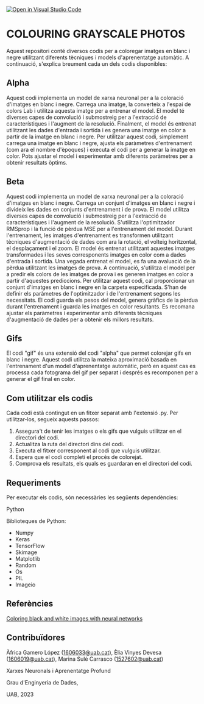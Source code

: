 [![Open in Visual Studio Code](https://classroom.github.com/assets/open-in-vscode-718a45dd9cf7e7f842a935f5ebbe5719a5e09af4491e668f4dbf3b35d5cca122.svg)](https://classroom.github.com/online_ide?assignment_repo_id=11122280&assignment_repo_type=AssignmentRepo)
# COLOURING GRAYSCALE PHOTOS
Aquest repositori conté diversos codis per a coloregar imatges en blanc i negre utilitzant diferents tècniques i models d'aprenentatge automàtic. A continuació, s'explica breument cada un dels codis disponibles:

## Alpha
Aquest codi implementa un model de xarxa neuronal per a la coloració d'imatges en blanc i negre. Carrega una imatge, la converteix a l'espai de colors Lab i utilitza aquesta imatge per a entrenar el model. El model té diverses capes de convolució i submostreig per a l'extracció de característiques i l'augment de la resolució. Finalment, el model és entrenat utilitzant les dades d'entrada i sortida i es genera una imatge en color a partir de la imatge en blanc i negre.
Per utilitzar aquest codi, simplement carrega una imatge en blanc i negre, ajusta els paràmetres d'entrenament (com ara el nombre d'èpoques) i executa el codi per a generar la imatge en color. Pots ajustar el model i experimentar amb diferents paràmetres per a obtenir resultats òptims.
## Beta
Aquest codi implementa un model de xarxa neuronal per a la coloració d'imatges en blanc i negre. Carrega un conjunt d'imatges en blanc i negre i divideix les dades en conjunts d'entrenament i de prova. El model utilitza diverses capes de convolució i submostreig per a l'extracció de característiques i l'augment de la resolució. S'utilitza l'optimitzador RMSprop i la funció de pèrdua MSE per a l'entrenament del model.
Durant l'entrenament, les imatges d'entrenament es transformen utilitzant tècniques d'augmentació de dades com ara la rotació, el volteig horitzontal, el desplaçament i el zoom. El model és entrenat utilitzant aquestes imatges transformades i les seves corresponents imatges en color com a dades d'entrada i sortida.
Una vegada entrenat el model, es fa una avaluació de la pèrdua utilitzant les imatges de prova. A continuació, s'utilitza el model per a predir els colors de les imatges de prova i es generen imatges en color a partir d'aquestes prediccions.
Per utilitzar aquest codi, cal proporcionar un conjunt d'imatges en blanc i negre en la carpeta especificada. S'han de definir els paràmetres de l'optimitzador i de l'entrenament segons les necessitats. El codi guarda els pesos del model, genera gràfics de la pèrdua durant l'entrenament i guarda les imatges en color resultants.
Es recomana ajustar els paràmetres i experimentar amb diferents tècniques d'augmentació de dades per a obtenir els millors resultats.
## Gifs
El codi "gif" és una extensió del codi "alpha" que permet colorejar gifs en blanc i negre. Aquest codi utilitza la mateixa aproximació basada en l'entrenament d'un model d'aprenentatge automàtic, però en aquest cas es processa cada fotograma del gif per separat i després es recomponen per a generar el gif final en color.
## Com utilitzar els codis
Cada codi està contingut en un fitxer separat amb l'extensió .py. Per utilitzar-los, segueix aquests passos:
1. Assegura't de tenir les imatges o els gifs que vulguis utilitzar en el directori del codi.
2. Actualitza la ruta del directori dins del codi.
3. Executa el fitxer corresponent al codi que vulguis utilitzar.
4. Espera que el codi completi el procés de colorejat.
5. Comprova els resultats, els quals es guardaran en el directori del codi.
## Requeriments
Per executar els codis, són necessàries les següents dependències:

Python 

Biblioteques de Python:
  - Numpy
  - Keras
  - TensorFlow
  - Skimage
  - Matplotlib
  - Random
  - Os
  - PIL
  - Imageio
## Referències
[Coloring black and white images with neural networks](https://github.com/emilwallner/Coloring-greyscale-images)
## Contribuïdores
Àfrica Gamero López (1606033@uab.cat), Èlia Vinyes Devesa (1606019@uab.cat), Marina Sulé Carrasco (1527602@uab.cat)

Xarxes Neuronals i Aprenentatge Profund

Grau d'Enginyeria de Dades, 

UAB, 2023
